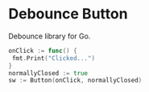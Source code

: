 # Debounce Button

Debounce library for Go.

```go
onClick := func() {
 fmt.Print("Clicked...")
}
normallyClosed := true
sw := Button(onClick, normallyClosed)
```
